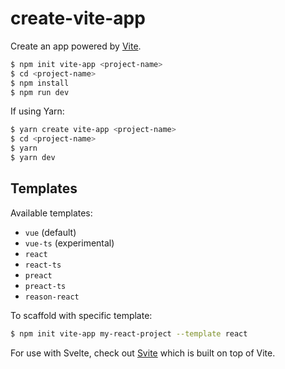 # create-vite-app

Create an app powered by [Vite](https://github.com/vitejs/vite).

```bash
$ npm init vite-app <project-name>
$ cd <project-name>
$ npm install
$ npm run dev
```

If using Yarn:

```bash
$ yarn create vite-app <project-name>
$ cd <project-name>
$ yarn
$ yarn dev
```

## Templates

Available templates:

- `vue` (default)
- `vue-ts` (experimental)
- `react`
- `react-ts`
- `preact`
- `preact-ts`
- `reason-react`

To scaffold with specific template:

```bash
$ npm init vite-app my-react-project --template react
```

For use with Svelte, check out [Svite](https://github.com/dominikg/svite) which is built on top of Vite.

